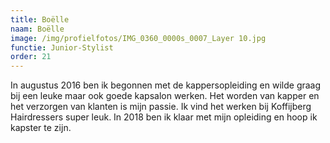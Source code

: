 ```yaml
---
title: Boëlle
naam: Boëlle
image: /img/profielfotos/IMG_0360_0000s_0007_Layer 10.jpg
functie: Junior-Stylist
order: 21
---
```



In augustus 2016 ben ik begonnen met de kappersopleiding en wilde graag bij een leuke maar ook goede kapsalon werken. Het worden van kapper en het verzorgen van klanten is mijn passie. Ik vind het werken bij Koffijberg Hairdressers super leuk. In 2018 ben ik klaar met mijn opleiding en hoop ik kapster te zijn.